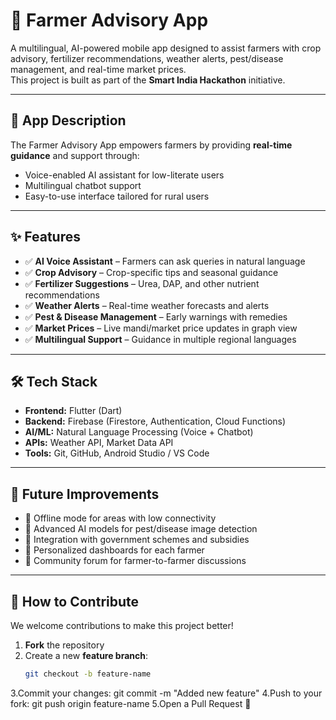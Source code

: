 # 🌾 Farmer Advisory App

A multilingual, AI-powered mobile app designed to assist farmers with crop advisory, fertilizer recommendations, weather alerts, pest/disease management, and real-time market prices.  
This project is built as part of the **Smart India Hackathon** initiative.

---

## 📱 App Description
The Farmer Advisory App empowers farmers by providing **real-time guidance** and support through:
- Voice-enabled AI assistant for low-literate users
- Multilingual chatbot support
- Easy-to-use interface tailored for rural users

---

## ✨ Features
- ✅ **AI Voice Assistant** – Farmers can ask queries in natural language  
- ✅ **Crop Advisory** – Crop-specific tips and seasonal guidance  
- ✅ **Fertilizer Suggestions** – Urea, DAP, and other nutrient recommendations  
- ✅ **Weather Alerts** – Real-time weather forecasts and alerts  
- ✅ **Pest & Disease Management** – Early warnings with remedies  
- ✅ **Market Prices** – Live mandi/market price updates in graph view  
- ✅ **Multilingual Support** – Guidance in multiple regional languages  

---

## 🛠️ Tech Stack
- **Frontend:** Flutter (Dart)  
- **Backend:** Firebase (Firestore, Authentication, Cloud Functions)  
- **AI/ML:** Natural Language Processing (Voice + Chatbot)  
- **APIs:** Weather API, Market Data API  
- **Tools:** Git, GitHub, Android Studio / VS Code  

---

## 🚀 Future Improvements
- 🔮 Offline mode for areas with low connectivity  
- 🔮 Advanced AI models for pest/disease image detection  
- 🔮 Integration with government schemes and subsidies  
- 🔮 Personalized dashboards for each farmer  
- 🔮 Community forum for farmer-to-farmer discussions  

---

## 🤝 How to Contribute
We welcome contributions to make this project better!  

1. **Fork** the repository  
2. Create a new **feature branch**:  
   ```bash
   git checkout -b feature-name
3.Commit your changes:
git commit -m "Added new feature"
4.Push to your fork:
git push origin feature-name
5.Open a Pull Request 🎉
```

